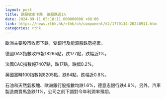 ```yaml
---
layout: post
title: 歐股收市下跌　德股跌近1%
date: 2024-09-11 05:18:11.000000000 +08:00
link: https://news.rthk.hk/rthk/ch/component/k2/1770134-20240911.htm
categories: rthk
---
```


歐洲主要股市收市下跌，受銀行及能源股跌勢拖累。

德國DAX指數收市報18265點，跌177點，跌幅近1%。

法國CAC指數報7407點，跌17點，跌幅0.2%。

英國富時100指數報8205點，跌64點，跌幅近0.8%。

石油和天然氣板塊、歐洲銀行股指數均跌1.6%，德意志銀行跌4.9%。另外，汽車製造商寶馬急跌11%，公司之前下調對今年利潤率預期。
